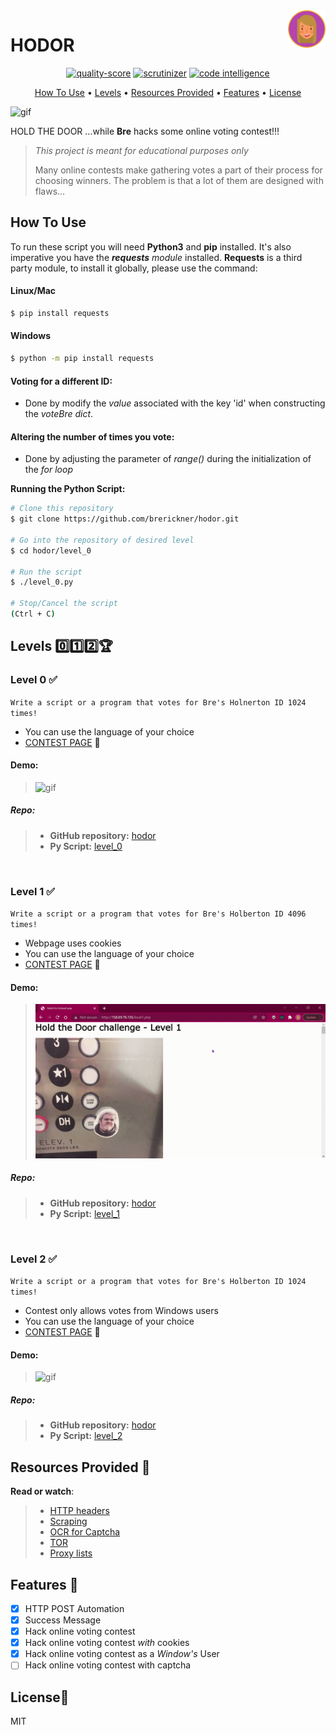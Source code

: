 <a href="https://github.com/brerickner/">
    <img src="bre_favi.png" alt="Bre" title="Bre's Github" align="right" height="60" />
</a> 

# HODOR
<p align="center">
<a href="https://scrutinizer-ci.com/g/brerickner/hodor/?branch=master"><img src="https://scrutinizer-ci.com/g/brerickner/hodor/badges/quality-score.png?b=master" alt="quality-score" title="Hodor's quality score (1-10)"></a>
<a href="https://scrutinizer-ci.com/g/brerickner/hodor/build-status/master"><img src="https://scrutinizer-ci.com/g/brerickner/hodor/badges/build.png?b=master" alt="scrutinizer" title="Successful Build"></a>
<a href="https://scrutinizer-ci.com/code-intelligence"><img src="https://scrutinizer-ci.com/g/brerickner/hodor/badges/code-intelligence.svg?b=master" alt="code intelligence" title="Code Intelligence available"></a>
</p>

<p align="center">
<a href="#how-to-use">How To Use</a> •
<a href="#how-to-use">Levels</a> •
<a href="#resources-provided">Resources Provided</a> •
<a href="#features">Features</a> •
<a href="#license">License</a>
</p>

![gif](https://s3.amazonaws.com/intranet-projects-files/holbertonschool-higher-level_programming+/261/giphy_hodor.gif)



HOLD THE DOOR ...while **Bre** hacks some online voting contest!!!  

> _This project is meant for educational purposes only_
>
> Many online contests make gathering votes a part of their process for choosing winners. The problem is that a lot of them are designed with flaws… 

##  How To Use

To run these script you will need **Python3** and **pip** installed. It's also imperative you have the ***requests*** *module* installed. **Requests** is a third party module, to install it globally, please use the command:

#### Linux/Mac
```bash
$ pip install requests
```
#### Windows
```bash
$ python -m pip install requests
```
####  **Voting for a different ID:**   
* Done by modify the *value* associated with the key 'id' when constructing the *voteBre dict*.

####  **Altering the number of times you vote:**
* Done by adjusting the parameter of *range()* during the initialization of the *for loop*


**Running the Python Script:**
```bash
# Clone this repository
$ git clone https://github.com/brerickner/hodor.git  

# Go into the repository of desired level
$ cd hodor/level_0  

# Run the script
$ ./level_0.py  

# Stop/Cancel the script
(Ctrl + C)
```

## Levels :zero::one::two::trophy: 

### Level 0 :white_check_mark:  

`Write a script or a program that votes for Bre's Holnerton ID 1024 times!`
*  You can use the language of your choice
*  [CONTEST PAGE](http://158.69.76.135/level0.php) :checkered_flag:  

#### Demo:
>![gif](level_0/level_0_Demo.gif)

##### **Repo:**
>
> - **GitHub repository:** [hodor](https://github.com/brerickner/hodor)
> - **Py Script:** [level_0](https://github.com/brerickner/hodor/blob/master/level_0/level_0.py)   

&nbsp;

### Level 1 :white_check_mark:

`Write a script or a program that votes for Bre's Holberton ID 4096 times!`
*  Webpage uses cookies
*  You can use the language of your choice
*  [CONTEST PAGE](http://158.69.76.135/level1.php) :checkered_flag:
#### Demo:  
> ![gif](level_1/Level_1.gif)

##### **Repo:**
>
> * **GitHub repository:** [hodor](https://github.com/brerickner/hodor)
> * **Py Script:** [level_1](https://github.com/brerickner/hodor/blob/master/level_1/level1.py)

&nbsp;

### Level 2 :white_check_mark:

`Write a script or a program that votes for Bre's Holberton ID 1024 times! `
*  Contest only allows votes from Windows users
*  You can use the language of your choice
*  [CONTEST PAGE](http://158.69.76.135/level2.php) :checkered_flag:

#### Demo:  
> ![gif](level_2/demo_level_2.gif)

##### **Repo:**
>
> *   **GitHub repository:** [hodor](https://github.com/brerickner/hodor)
> *   **Py Script:** [level_2](https://github.com/brerickner/hodor/blob/master/level_2/level_2.py)

## Resources Provided  :bookmark_tabs:

**Read or watch**:

>*   [HTTP headers](https://www.google.com/search?q=http+headers+explained+post&oq=http+headers+explained+post)
>*   [Scraping](/rltoken/L2HhLK0iyncmurlkigh5yw "Scraping")
>*   [OCR for Captcha](https://www.google.com/search?q=solving+captcha+with+ocr)
>*   [TOR](https://www.google.com/search?q=tor)
>*   [Proxy lists](https://www.google.com/search?q=proxy+lists)

## Features  :rocket:

- [x] HTTP POST Automation
- [x] Success Message
- [x] Hack online voting contest
- [x] Hack online voting contest *with* cookies
- [x] Hack online voting contest as a *Window's* User
- [ ] Hack online voting contest with captcha
## License:scroll:

MIT  


